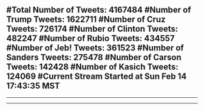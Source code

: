 #Total Number of Tweets: 4167484 
#Number of Trump Tweets: 1622711
#Number of Cruz Tweets: 726174
#Number of Clinton Tweets: 482247
#Number of Rubio Tweets: 434557
#Number of Jeb! Tweets: 361523
#Number of Sanders Tweets: 275478
#Number of Carson Tweets: 142428
#Number of Kasich Tweets: 124069
#Current Stream Started at Sun Feb 14 17:43:35 MST
---
---
---
